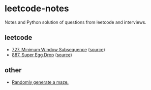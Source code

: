# leetcode-notes
Notes and Python solution of questions from leetcode and interviews.
## leetcode
* [727. Minimum Window Subsequence](https://github.com/garypush/leetcode-notes/blob/master/leetcode/727.py) ([source](https://leetcode.com/problems/minimum-window-subsequence/description))
* [887. Super Egg Drop](https://github.com/garypush/leetcode-notes/blob/master/leetcode/887.py) ([source](https://leetcode.com/problems/super-egg-drop/description/))
## other
* [Randomly generate a maze.](https://github.com/garypush/leetcode-notes/blob/master/other/maze.py)
